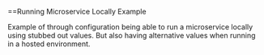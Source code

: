 ==Running Microservice Locally Example

Example of through configuration being able to run a microservice locally using stubbed out values. But also having alternative values when running in a hosted environment. 